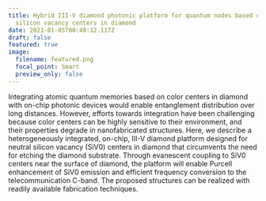 ```yaml
---
title: Hybrid III-V diamond photonic platform for quantum nodes based on neutral
  silicon vacancy centers in diamond
date: 2021-01-05T00:49:12.117Z
draft: false
featured: true
image:
  filename: featured.png
  focal_point: Smart
  preview_only: false
---
```

Integrating atomic quantum memories based on color centers in diamond with on-chip photonic devices would enable entanglement distribution over long distances. However, efforts towards integration have been challenging because color centers can be highly sensitive to their environment, and their properties degrade in nanofabricated structures. Here, we describe a heterogeneously integrated, on-chip, III-V diamond platform designed for neutral silicon vacancy (SiV0) centers in diamond that circumvents the need for etching the diamond substrate. Through evanescent coupling to SiV0 centers near the surface of diamond, the platform will enable Purcell enhancement of SiV0 emission and efficient frequency conversion to the telecommunication C-band. The proposed structures can be realized with readily available fabrication techniques.